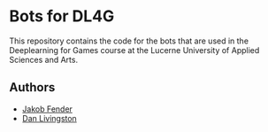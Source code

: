 # Bots for DL4G
This repository contains the code for the bots that are used in the Deeplearning for Games course at the Lucerne 
University of Applied Sciences and Arts. 

## Authors
- [Jakob Fender](https://github.com/JakobFenderHSLU)
- [Dan Livingston](https://github.com/danlivingston)

